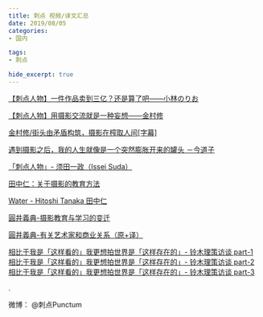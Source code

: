 ```yaml
---
title: 刺点 视频/译文汇总
date: 2019/08/05
categories:
- 国内

tags:
- 刺点

hide_excerpt: true
---
```



> 



<!--more-->






[【刺点人物】一件作品卖到三亿？还是算了吧——小林のりお](https://www.bilibili.com/video/av22039999)


[【刺点人物】用摄影交流就是一种妄想——金村修](https://www.bilibili.com/video/av23186677)


[金村修/街头由矛盾构筑，摄影在榨取人间[字幕]](https://www.bilibili.com/video/av23511768)


[遇到摄影之后，我的人生就像是一个突然膨胀开来的罐头 －今道子](https://www.bilibili.com/video/av32679542)


[「刺点人物」- 须田一政（Issei Suda）](https://www.bilibili.com/video/av54399536)


[田中仁：关于摄影的教育方法](https://weibo.com/5955089332/H17fS7CVS?from=page_1005055955089332_profile&wvr=6&mod=weibotime)


[Water - Hitoshi Tanaka 田中仁](https://weibo.com/5955089332/H17j5Axmd?from=page_1005055955089332_profile&wvr=6&mod=weibotime)


[圓井義典-摄影教育与学习的变迁](https://weibo.com/ttarticle/p/show?id=2309404389344378001280)


[圓井義典-有关艺术家和商业关系（原+译）](https://weibo.com/ttarticle/p/show?id=2309404389655918293323)


[相比于我是「这样看的」我更想拍世界是「这样存在的」- 铃木理策访谈 part-1](https://weibo.com/ttarticle/p/show?id=2309404398709994553712)
[相比于我是「这样看的」我更想拍世界是「这样存在的」- 铃木理策访谈 part-2](https://weibo.com/ttarticle/p/show?id=2309404398815166726347)
[相比于我是「这样看的」我更想拍世界是「这样存在的」- 铃木理策访谈 part-3](https://weibo.com/ttarticle/p/show?id=2309404399701926477849)

.

微博：
@刺点Punctum

